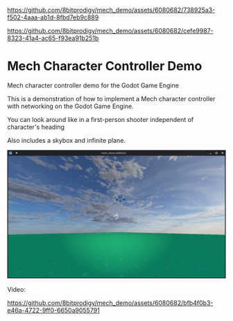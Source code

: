 
https://github.com/8bitprodigy/mech_demo/assets/6080682/738925a3-f502-4aaa-ab1d-8fbd7eb9c889

https://github.com/8bitprodigy/mech_demo/assets/6080682/cefe9987-8323-41a4-ac65-f93ea91b251b
# Mech Character Controller Demo
Mech character controller demo for the Godot Game Engine

This is a demonstration of how to implement a Mech character controller with networking on the Godot Game Engine.

You can look around like in a first-person shooter independent of character's heading


Also includes a skybox and infinite plane.

![](Screenshot.png)

Video: 

https://github.com/8bitprodigy/mech_demo/assets/6080682/bfb4f0b3-e46a-4722-9ff0-6650a9055791

